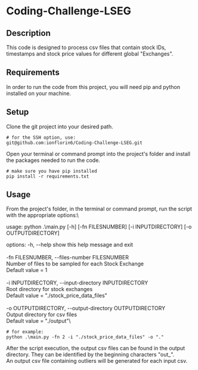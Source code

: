 # Coding-Challenge-LSEG

## Description

This code is designed to process csv files that contain stock IDs, timestamps and stock price values for different global "Exchanges".

## Requirements

In order to run the code from this project, you will need pip and python installed on your machine.

## Setup

Clone the git project into your desired path.

```
# for the SSH option, use:
git@github.com:ionflorin6/Coding-Challenge-LSEG.git
```

Open your terminal or command prompt into the project's folder and install the packages needed to run the code.

```
# make sure you have pip installed
pip install -r requirements.txt
```

## Usage

From the project's folder, in the terminal or command prompt, run the script with the appropriate options:\


usage: python .\main.py [-h] [-fn FILESNUMBER] [-i INPUTDIRECTORY] [-o OUTPUTDIRECTORY]

options:
  -h, --help            show this help message and exit\
  \
  -fn FILESNUMBER, --files-number FILESNUMBER\
                        Number of files to be sampled for each Stock Exchange\
                        Default value = 1\
                        \
  -i INPUTDIRECTORY, --input-directory INPUTDIRECTORY\
                        Root directory for stock exchanges\
                        Default value = "./stock_price_data_files"\
                        \
  -o OUTPUTDIRECTORY, --output-directory OUTPUTDIRECTORY\
                        Output directory for csv files\
                        Default value = "./output"\


```
# for example:
python .\main.py -fn 2 -i "./stock_price_data_files" -o "."
```

After the script execution, the output csv files can be found in the output directory. They can be identified by the beginning characters "out_".\
An output csv file containing outliers will be generated for each input csv.
